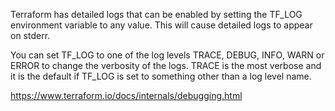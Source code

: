 Terraform has detailed logs that can be enabled by setting the TF_LOG environment variable to any value. This will cause detailed logs to appear on stderr.

You can set TF_LOG to one of the log levels TRACE, DEBUG, INFO, WARN or ERROR to change the verbosity of the logs. TRACE is the most verbose and it is the default if TF_LOG is set to something other than a log level name.

https://www.terraform.io/docs/internals/debugging.html